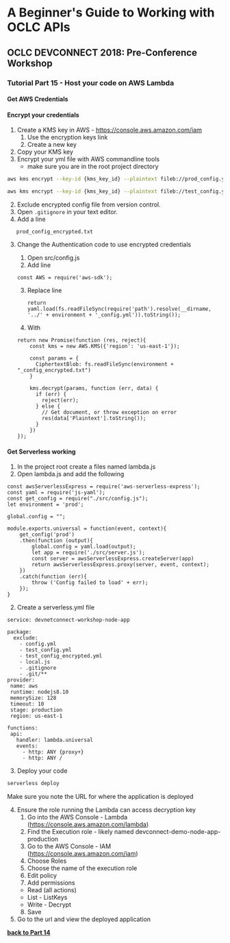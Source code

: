 # A Beginner's Guide to Working with OCLC APIs
## OCLC DEVCONNECT 2018: Pre-Conference Workshop
### Tutorial Part 15 - Host your code on AWS Lambda

#### Get AWS Credentials

#### Encrypt your credentials
1. Create a KMS key in AWS - https://console.aws.amazon.com/iam
    1. Use the encryption keys link
    2. Create a new key
2. Copy your KMS key
3. Encrypt your yml file with AWS commandline tools
    - make sure you are in the root project directory

```bash
aws kms encrypt --key-id {kms_key_id} --plaintext fileb://prod_config.yml --output text --query CiphertextBlob --output text | base64 -D > prod_config_encrypted.txt

aws kms encrypt --key-id {kms_key_id} --plaintext fileb://test_config.yml --output text --query CiphertextBlob --output text | base64 -D > test_config_encrypted.txt
```

2. Exclude encrypted config file from version control.
 1. Open `.gitignore` in your text editor.
 2. Add a line
 ```
    prod_config_encrypted.txt
 ```

3. Change the Authentication code to use encrypted credentials
    1. Open src/config.js
    2. Add line 
    ```
    const AWS = require('aws-sdk');
    ```
    
    3. Replace line
        ```
        return yaml.load(fs.readFileSync(require('path').resolve(__dirname, '../' + environment + '_config.yml')).toString());
        ```
    4. With
    ```
    return new Promise(function (res, reject){
        const kms = new AWS.KMS({'region': 'us-east-1'});
    
        const params = {
          CiphertextBlob: fs.readFileSync(environment + "_config_encrypted.txt")
        }
    
        kms.decrypt(params, function (err, data) {
          if (err) {
            reject(err);
          } else {
            // Get document, or throw exception on error
            res(data['Plaintext'].toString());
          }
        })
    });
    ```

#### Get Serverless working
1. In the project root create a files named lambda.js
2. Open lambda.js and add the following
```
const awsServerlessExpress = require('aws-serverless-express');
const yaml = require('js-yaml');
const get_config = require("./src/config.js");
let environment = 'prod';

global.config = "";

module.exports.universal = function(event, context){
    get_config('prod')
    .then(function (output){
        global.config = yaml.load(output);
        let app = require('./src/server.js');       
        const server = awsServerlessExpress.createServer(app)
        return awsServerlessExpress.proxy(server, event, context);
    })
    .catch(function (err){
        throw ('Config failed to load' + err);
    });
}
```

2. Create a serverless.yml file

```
service: devnetconnect-workshop-node-app

package:
  exclude:
    - config.yml
    - test_config.yml
    - test_config_encrypted.yml
    - local.js
    - .gitignore
    - .git/**
provider:
 name: aws
 runtime: nodejs8.10
 memorySize: 128
 timeout: 10
 stage: production
 region: us-east-1

functions:
 api:
   handler: lambda.universal
   events:
     - http: ANY {proxy+}
     - http: ANY /
```

3. Deploy your code
```bash
serverless deploy
```
Make sure you note the URL for where the application is deployed

4. Ensure the role running the Lambda can access decryption key
    1. Go into the AWS Console - Lambda (https://console.aws.amazon.com/lambda)
    2. Find the Execution role - likely named devconnect-demo-node-app-production
    3. Go to the AWS Console - IAM (https://console.aws.amazon.com/iam)
    4. Choose Roles
    5. Choose the name of the execution role
    6. Edit policy
    7. Add permissions
    - Read (all actions)
    - List - ListKeys
    - Write - Decrypt
    8. Save
6. Go to the url and view the deployed application
     

**[back to Part 14](tutorial-14.md)**
